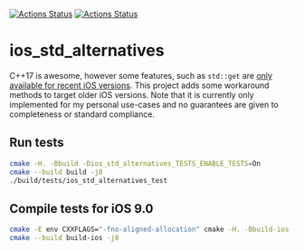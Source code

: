 [![Actions Status](https://github.com/TheLartians/ios_std_alternatives/workflows/Test%20Mac%20+%20iOS/badge.svg)](https://github.com/TheLartians/ios_std_alternatives/actions)
[![Actions Status](https://github.com/TheLartians/ios_std_alternatives/workflows/Test%20Linux/badge.svg)](https://github.com/TheLartians/ios_std_alternatives/actions)

# ios_std_alternatives

C++17 is awesome, however some features, such as `std::get` are [only available for recent iOS versions](https://stackoverflow.com/questions/52310835/xcode-10-call-to-unavailable-function-stdvisit/53868971).
This project adds some workaround methods to target older iOS versions.
Note that it is currently only implemented for my personal use-cases and no guarantees are given to completeness or standard compliance.

## Run tests

```bash
cmake -H. -Bbuild -Dios_std_alternatives_TESTS_ENABLE_TESTS=On
cmake --build build -j8
./build/tests/ios_std_alternatives_test
```

## Compile tests for iOS 9.0

```bash
cmake -E env CXXFLAGS="-fno-aligned-allocation" cmake -H. -Bbuild-ios -G Xcode -DCMAKE_SYSTEM_NAME=iOS -DCMAKE_OSX_DEPLOYMENT_TARGET=9.0 "-DCMAKE_OSX_ARCHITECTURES=arm64;x86_64;" -DCMAKE_IOS_INSTALL_COMBINED=YES -Dios_std_alternatives_TESTS_ENABLE_TESTS=On
cmake --build build-ios -j8
```
